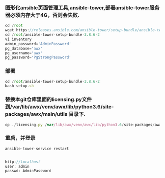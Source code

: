 
### 图形化ansible页面管理工具,ansible-tower,部署ansible-tower服务器必须内存大于4G，否则会失败.

```javascript
cd /root
wget https://releases.ansible.com/ansible-tower/setup-bundle/ansible-tower-setup-bundle-3.8.6-2.tar.gz
cd /root/ansible-tower-setup-bundle-3.8.6-2
vi inventory
admin_password='AdminPassword'
pg_database='awx'
pg_username='awx'
pg_password='PgStrongPassword'
```

### 部署

```javascript
cd /root/ansible-tower-setup-bundle-3.8.6-2
bash setup.sh
```

### 替换本git仓库里面的licensing.py文件到/var/lib/awx/venv/awx/lib/python3.6/site-packages/awx/main/utils 目录下.
```javascript
cp ./licensing.py /var/lib/awx/venv/awx/lib/python3.6/site-packages/awx/main/utils/licensing.py
```

### 重启，并登录

```javascript
ansible-tower-service restart


http://localhost
user: admin
passwd: AdminPassword
```
